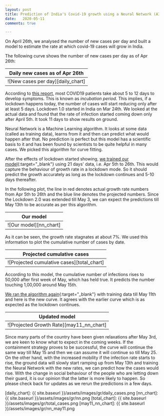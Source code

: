 ```yaml
---
layout: post
title: Prediction of India's Covid-19 growth using a Neural Network (AI)
date:   2020-05-11
comments: true

---
```


On April 26th, we analysed the number of new cases per day and built a model to estimate the rate at which covid-19 cases will grow in India. 

The following curve shows the number of new cases per day as of Apr 26th:

|Daily new cases as of Apr 26th|
|:---:|
|![New cases per day][daily_chart]|

According to [this report][incubation], most COVID19 patients take about 5 to 12 days to develop symptoms. This is known as _incubation period_. This implies, if a lockdown happens today, the number of cases will start reducing only after at least 5 days. Lockdown 1.0 started in India on Mar 24th. We looked at the actual data and found that the rate of infection started coming down only after April 5th. It took 11 days to show results on ground.

Neural Network is a Machine Learning algorithm. It looks at some data (called as training data), learns from it and then can predict what would happen after that. No prediction is perfect but this model has a scientific basis to it and has been found by scientists to be quite helpful in many cases. We picked this algorithm for curve fitting.

After the effects of lockdown started showing, [we trained our model][notebook]{:target="_blank"} using 21 days' data, i.e. Apr 5th to 26th. This would capture the behaviour of growth rate in a lockdown mode. So it should predict the growth accurately as long as the lockdown continues and 5-10 days thereafter.

In the following plot, the line in red denotes actual growth rate numbers from Apr 5th to 26th and the blue line denotes the projected numbers. Since the Lockdown 2.0 was extended till May 3, we can expect the predictions till May 13th to be accurate as per this algorithm.

|Our model|
|:---:|
|![Our model][nn_chart]|

As it can be seen, the growth rate stagnates at about 7%. We used this information to plot the cumulative number of cases by date.

|Projected cumulative cases|
|:---:|
|![Projected cumulative cases][total_chart]|

According to this model, the cumulative number of infections rises to 50,000 after first week of May, which has held true. It predicts the number touching 1,00,000 around May 15th. 

[We ran the algorithm again][notebook2]{:target="_blank"} with training data till May 11th and here is the new curve. It agrees with the earlier curve which is as expected as the lockdown continues.

|Updated model|
|:---:|
|![Projected Growth Rate][may11_nn_chart]|

Since many parts of the country have been given relaxations after May 3rd, we are keen to know what to expect in the coming weeks. If the containment strategy proves to be successful, the curve will continue the same way till May 15 and then we can assume it will continue so till May 25. On the other hand, with the increased mobility if the infection rate starts to rise, the ground data will slowly start ramping up from May 13th and training the Neural Network with the new rates, we can predict how the cases would rise. With the change in social behaviour of the people who are letting down their guard, it is our opinion that the latter is more likely to happen. So please check back for updates as we rerun the predictions in a few days.


[incubation]: https://annals.org/aim/fullarticle/2762808/incubation-period-coronavirus-disease-2019-covid-19-from-publicly-reported
[notebook]: https://github.com/VICS-CORE/stats/blob/master/01_Basic_predictions.ipynb
[notebook2]: https://github.com/VICS-CORE/stats/blob/master/01_Basic_predictions_extended.ipynb
[daily_chart]: {{ site.baseurl }}/assets/images/gr/daily_cases.png
[nn_chart]: {{ site.baseurl }}/assets/images/gr/nn.png
[total_chart]: {{ site.baseurl }}/assets/images/gr/total_cases.png
[may11_nn_chart]: {{ site.baseurl }}/assets/images/gr/nn_may11.png
